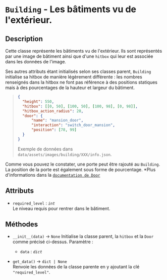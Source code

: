 # `Building` - Les bâtiments vu de l'extérieur.

## Description

Cette classe représente les bâtiments vu de l'extérieur. Ils sont représentés par une image de bâtiment ainsi que d'une `hitbox` qui leur est associée dans les données de l'image.

Ses autres attributs étant initialisés selon ses classes parent, `Building` initialise sa hitbox de manière légèrement différente : les nombres renseignés dans la hitbox ne font pas référence à des positions statiques mais à des pourcentages de la hauteur et largeur du bâtiment.

> ```json
> {
> 	"height": 550,
> 	"hitbox": [[0, 50], [100, 50], [100, 98], [0, 98]],
> 	"hitbox_action_radius": 20,
> 	"door": {
> 		"name": "mansion_door",
> 		"interaction": "switch_door_mansion",
> 		"position": [78, 99]
> 	}
> }
> ```
> Exemple de données dans `data/assets/images/building/XXX/info.json`.

Comme vous pouvez le constater, une porte peut être rajouté au `Building`. La position de la porte est également sous forme de pourcentage.
*Plus d'informations dans la [`documentation de Door`](door.md)

## Attributs
- `required_level` : *`int`* \
  Le niveau requis pour rentrer dans le bâtiment.

## Méthodes
- `__init__(data)` &rarr; `None`
  Initialise la classe parent, la `hitbox` et la `Door` comme précisé ci-dessus.
  Paramètre :
  * `data` : *`dict`*

- `get_data()` &rarr; `dict | None` \
  Renvoie les données de la classe parente en y ajoutant la clé `"required_level"`.
